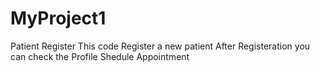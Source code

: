 # MyProject1
Patient Register
This code Register a new patient
After Registeration you can check the Profile
Shedule Appointment
